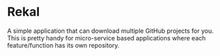 # Rekal
A simple application that can download multiple GitHub projects for you. This is pretty handy for micro-service based applications where each feature/function has its own repository.
